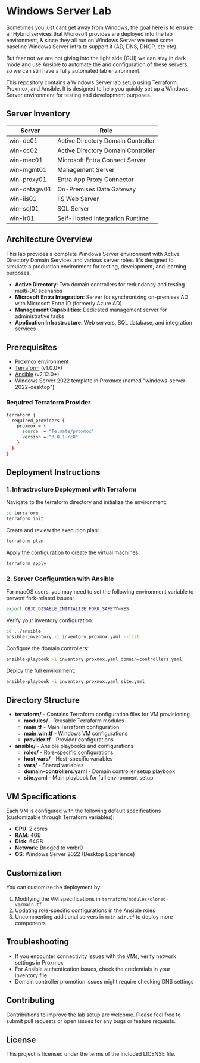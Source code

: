 # Windows Server Lab

Sometimes you just cant get away from Windows, the goal here is to ensure all Hybrid services that Microsoft provides are deployed into the lab environment, & since they all run on Windows Server we need some baseline Windows Server infra to support it (AD, DNS, DHCP, etc etc).

But fear not we are not giving into the light side (GUI) we can stay in dark mode and use Ansible to automate the and configuration of these servers, so we can still have a fully automated lab environment.

This repository contains a Windows Server lab setup using Terraform, Proxmox, and Ansible. It is designed to help you quickly set up a Windows Server environment for testing and development purposes.

## Server Inventory

| Server       | Role                               |
| ------------ | ---------------------------------- |
| win-dc01     | Active Directory Domain Controller |
| win-dc02     | Active Directory Domain Controller |
| win-mec01    | Microsoft Entra Connect Server     |
| win-mgmt01   | Management Server                  |
| win-proxy01  | Entra App Proxy Connector          |
| win-datagw01 | On-Premises Data Gateway           |
| win-iis01    | IIS Web Server                     |
| win-sql01    | SQL Server                         |
| win-ir01     | Self-Hosted Integration Runtime    |

## Architecture Overview

This lab provides a complete Windows Server environment with Active Directory Domain Services and various server roles. It's designed to simulate a production environment for testing, development, and learning purposes.

- **Active Directory**: Two domain controllers for redundancy and testing multi-DC scenarios
- **Microsoft Entra Integration**: Server for synchronizing on-premises AD with Microsoft Entra ID (formerly Azure AD)
- **Management Capabilities**: Dedicated management server for administrative tasks
- **Application Infrastructure**: Web servers, SQL database, and integration services

## Prerequisites

- [Proxmox](https://www.proxmox.com/) environment
- [Terraform](https://www.terraform.io/) (v1.0.0+)
- [Ansible](https://www.ansible.com/) (v2.12.0+)
- Windows Server 2022 template in Proxmox (named "windows-server-2022-desktop")

### Required Terraform Provider

```bash
terraform {
  required_providers {
    proxmox = {
      source  = "Telmate/proxmox"
      version = "3.0.1-rc8"
    }
  }
}
```

## Deployment Instructions

### 1. Infrastructure Deployment with Terraform

Navigate to the terraform directory and initialize the environment:

```bash
cd terraform
terraform init
```

Create and review the execution plan:

```bash
terraform plan
```

Apply the configuration to create the virtual machines:

```bash
terraform apply
```

### 2. Server Configuration with Ansible

For macOS users, you may need to set the following environment variable to prevent fork-related issues:

```bash
export OBJC_DISABLE_INITIALIZE_FORK_SAFETY=YES
```

Verify your inventory configuration:

```bash
cd ../ansible
ansible-inventory -i inventory.proxmox.yaml --list
```

Configure the domain controllers:

```bash
ansible-playbook -i inventory.proxmox.yaml domain-controllers.yaml
```

Deploy the full environment:

```bash
ansible-playbook -i inventory.proxmox.yaml site.yaml
```

## Directory Structure

- **terraform/** - Contains Terraform configuration files for VM provisioning
  - **modules/** - Reusable Terraform modules
  - **main.tf** - Main Terraform configuration
  - **main.win.tf** - Windows VM configurations
  - **provider.tf** - Provider configurations
- **ansible/** - Ansible playbooks and configurations
  - **roles/** - Role-specific configurations
  - **host_vars/** - Host-specific variables
  - **vars/** - Shared variables
  - **domain-controllers.yaml** - Domain controller setup playbook
  - **site.yaml** - Main playbook for full environment setup

## VM Specifications

Each VM is configured with the following default specifications (customizable through Terraform variables):

- **CPU**: 2 cores
- **RAM**: 4GB
- **Disk**: 64GB
- **Network**: Bridged to vmbr0
- **OS**: Windows Server 2022 (Desktop Experience)

## Customization

You can customize the deployment by:

1. Modifying the VM specifications in `terraform/modules/cloned-vm/main.tf`
2. Updating role-specific configurations in the Ansible roles
3. Uncommenting additional servers in `main.win.tf` to deploy more components

## Troubleshooting

- If you encounter connectivity issues with the VMs, verify network settings in Proxmox
- For Ansible authentication issues, check the credentials in your inventory file
- Domain controller promotion issues might require checking DNS settings

## Contributing

Contributions to improve the lab setup are welcome. Please feel free to submit pull requests or open issues for any bugs or feature requests.

## License

This project is licensed under the terms of the included LICENSE file.